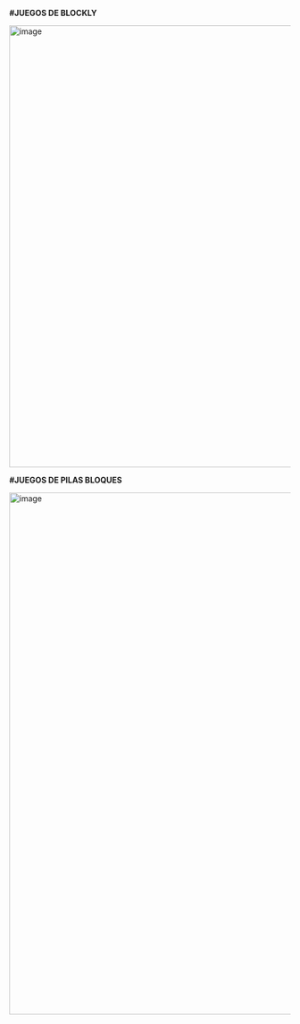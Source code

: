 **#JUEGOS DE BLOCKLY** 

<img width="573" height="790" alt="image" src="https://github.com/user-attachments/assets/68f1072b-ff80-4462-9b25-a6bf980af44f" />

**#JUEGOS DE PILAS BLOQUES** 

<img width="1830" height="933" alt="image" src="https://github.com/user-attachments/assets/af276db3-5519-4b10-8ff1-d8bf482f4f46" />
